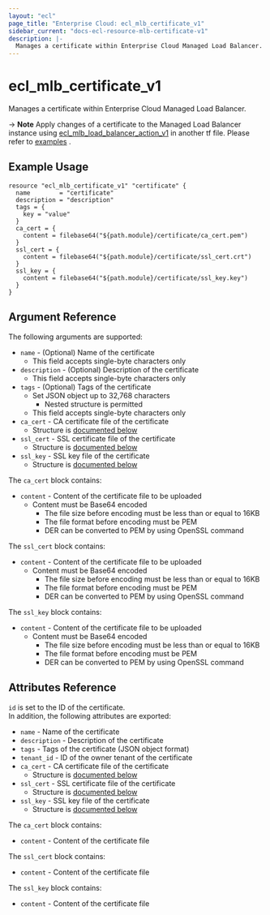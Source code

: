 ```yaml
---
layout: "ecl"
page_title: "Enterprise Cloud: ecl_mlb_certificate_v1"
sidebar_current: "docs-ecl-resource-mlb-certificate-v1"
description: |-
  Manages a certificate within Enterprise Cloud Managed Load Balancer.
---
```


# ecl\_mlb\_certificate\_v1

Manages a certificate within Enterprise Cloud Managed Load Balancer.

-> **Note** Apply changes of a certificate to the Managed Load Balancer instance using [ecl_mlb_load_balancer_action_v1](./mlb_load_balancer_action_v1) in another tf file. Please refer to [examples](https://github.com/nttcom/terraform-provider-ecl/tree/master/examples/managed-load-balancer) .

## Example Usage

```hcl
resource "ecl_mlb_certificate_v1" "certificate" {
  name        = "certificate"
  description = "description"
  tags = {
    key = "value"
  }
  ca_cert = {
    content = filebase64("${path.module}/certificate/ca_cert.pem")
  }
  ssl_cert = {
    content = filebase64("${path.module}/certificate/ssl_cert.crt")
  }
  ssl_key = {
    content = filebase64("${path.module}/certificate/ssl_key.key")
  }
}
```

## Argument Reference

The following arguments are supported:

* `name` - (Optional) Name of the certificate
    * This field accepts single-byte characters only
* `description` - (Optional) Description of the certificate
    * This field accepts single-byte characters only
* `tags` - (Optional) Tags of the certificate
    * Set JSON object up to 32,768 characters
        * Nested structure is permitted
    * This field accepts single-byte characters only
* `ca_cert` - CA certificate file of the certificate
    * Structure is [documented below](#ca-cert)
* `ssl_cert` - SSL certificate file of the certificate
    * Structure is [documented below](#ssl-cert)
* `ssl_key` - SSL key file of the certificate
    * Structure is [documented below](#ssl-key)

<a name="ca-cert"></a>The `ca_cert` block contains:

* `content` - Content of the certificate file to be uploaded
    * Content must be Base64 encoded
        * The file size before encoding must be less than or equal to 16KB
        * The file format before encoding must be PEM
        * DER can be converted to PEM by using OpenSSL command

<a name="ssl-cert"></a>The `ssl_cert` block contains:

* `content` - Content of the certificate file to be uploaded
    * Content must be Base64 encoded
        * The file size before encoding must be less than or equal to 16KB
        * The file format before encoding must be PEM
        * DER can be converted to PEM by using OpenSSL command

<a name="ssl-key"></a>The `ssl_key` block contains:

* `content` - Content of the certificate file to be uploaded
    * Content must be Base64 encoded
        * The file size before encoding must be less than or equal to 16KB
        * The file format before encoding must be PEM
        * DER can be converted to PEM by using OpenSSL command

## Attributes Reference

`id` is set to the ID of the certificate.<br>
In addition, the following attributes are exported:

* `name` - Name of the certificate
* `description` - Description of the certificate
* `tags` - Tags of the certificate (JSON object format)
* `tenant_id` - ID of the owner tenant of the certificate
* `ca_cert` - CA certificate file of the certificate
    * Structure is [documented below](#ca-cert)
* `ssl_cert` - SSL certificate file of the certificate
    * Structure is [documented below](#ssl-cert)
* `ssl_key` - SSL key file of the certificate
    * Structure is [documented below](#ssl-key)

<a name="ca-cert"></a>The `ca_cert` block contains:

* `content` - Content of the certificate file

<a name="ssl-cert"></a>The `ssl_cert` block contains:

* `content` - Content of the certificate file

<a name="ssl-key"></a>The `ssl_key` block contains:

* `content` - Content of the certificate file

